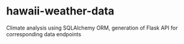 # hawaii-weather-data
Climate analysis using SQLAlchemy ORM, generation of Flask API for corresponding data endpoints
